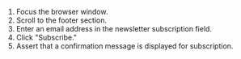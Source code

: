 1. Focus the browser window.
2. Scroll to the footer section.
3. Enter an email address in the newsletter subscription field.
4. Click "Subscribe."
5. Assert that a confirmation message is displayed for subscription.